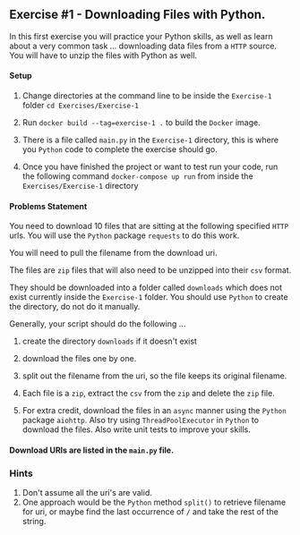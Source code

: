 ## Exercise #1 - Downloading Files with Python.

In this first exercise you will practice your Python skills,
as well as learn about a very common task ... downloading data files
from a `HTTP` source. 
You will have to unzip the files with Python as well.


#### Setup
1. Change directories at the command line 
   to be inside the `Exercise-1` folder `cd Exercises/Exercise-1`
    
2. Run `docker build --tag=exercise-1 .` to build the `Docker` image.

3. There is a file called `main.py` in the `Exercise-1` directory, this
is where you `Python` code to complete the exercise should go.
   
4. Once you have finished the project or want to test run your code,
   run the following command `docker-compose up run` from inside the `Exercises/Exercise-1` directory

#### Problems Statement
You need to download 10 files that are sitting at the following specified
`HTTP` urls. You will use the `Python` package `requests` to do this
work.

You will need to pull the filename from the download uri.

The files are `zip` files that will also need to be unzipped into 
their `csv` format.

They should be downloaded into a folder called `downloads` which
does not exist currently inside the `Exercise-1` folder. You should
use `Python` to create the directory, do not do it manually.

Generally, your script should do the following ...
1. create the directory `downloads` if it doesn't exist
2. download the files one by one.
3. split out the filename from the uri, so the file keeps its 
   original filename.
   
4. Each file is a `zip`, extract the `csv` from the `zip` and delete
the `zip` file.
5. For extra credit, download the files in an `async` manner using the 
   `Python` package `aiohttp`. Also try using `ThreadPoolExecutor` in 
   `Python` to download the files. Also write unit tests to improve your skills.

#### Download URIs are listed in the `main.py` file.

### Hints
1. Don't assume all the uri's are valid.
2. One approach would be the `Python` method `split()` to retrieve filename for uri,
or maybe find the last occurrence of `/` and take the rest of the string.